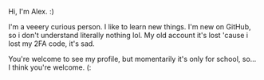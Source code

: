 Hi, I'm Alex. :)

I'm a veeery curious person.
I like to learn new things.
I'm new on GitHub, so i don't understand literally nothing lol.
My old account it's lost 'cause i lost my 2FA code, it's sad.

You're welcome to see my profile, but momentarily it's only for school, so... I think you're welcome. (:


<!---
AlexIdkZzz/AlexIdkZzz is a ✨ special ✨ repository because its `README.md` (this file) appears on your GitHub profile.
You can click the Preview link to take a look at your changes.
--->
